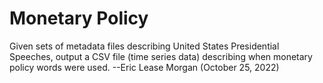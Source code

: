 # Monetary Policy
Given sets of metadata files describing United States Presidential Speeches, output a CSV file (time series data) describing when monetary policy words were used.  --Eric Lease Morgan (October 25, 2022)
